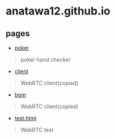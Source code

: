 # anatawa12.github.io

## pages

- [poker](poker)
> poker hand checker
- [client](client.html)
> WebRTC client(copied)
- [bgm](bgm)
> WebRTC client(copied)
- [test.html](test.thml)
> WebRTC test
